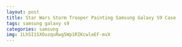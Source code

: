 ```yaml
---
layout: post
title: Star Wars Storm Trooper Painting Samsung Galaxy S9 Case
tags: samsung galaxy s9
categories: samsung
img: 1LhSI1SXOuzquRwg5Wp1RIKcwleEF-mvX
---
```

